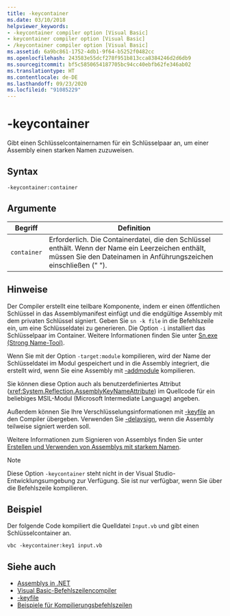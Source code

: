 ```yaml
---
title: -keycontainer
ms.date: 03/10/2018
helpviewer_keywords:
- -keycontainer compiler option [Visual Basic]
- keycontainer compiler option [Visual Basic]
- /keycontainer compiler option [Visual Basic]
ms.assetid: 6a9bc861-1752-4db1-9f64-b5252f0482cc
ms.openlocfilehash: 243583e55dcf278f951b813cca8384246d2d6db9
ms.sourcegitcommit: bf5c5850654187705bc94cc40ebfb62fe346ab02
ms.translationtype: HT
ms.contentlocale: de-DE
ms.lasthandoff: 09/23/2020
ms.locfileid: "91085229"
---
```

# <a name="-keycontainer"></a>-keycontainer

Gibt einen Schlüsselcontainernamen für ein Schlüsselpaar an, um einer Assembly einen starken Namen zuzuweisen.  
  
## <a name="syntax"></a>Syntax  
  
```console  
-keycontainer:container  
```  
  
## <a name="arguments"></a>Argumente  
  
|Begriff|Definition|  
|---|---|  
|`container`|Erforderlich. Die Containerdatei, die den Schlüssel enthält. Wenn der Name ein Leerzeichen enthält, müssen Sie den Dateinamen in Anführungszeichen einschließen (" ").|  
  
## <a name="remarks"></a>Hinweise  

 Der Compiler erstellt eine teilbare Komponente, indem er einen öffentlichen Schlüssel in das Assemblymanifest einfügt und die endgültige Assembly mit dem privaten Schlüssel signiert. Geben Sie `sn -k file` in die Befehlszeile ein, um eine Schlüsseldatei zu generieren. Die Option `-i` installiert das Schlüsselpaar im Container. Weitere Informationen finden Sie unter [Sn.exe (Strong Name-Tool)](../../../framework/tools/sn-exe-strong-name-tool.md).  
  
 Wenn Sie mit der Option `-target:module` kompilieren, wird der Name der Schlüsseldatei im Modul gespeichert und in die Assembly integriert, die erstellt wird, wenn Sie eine Assembly mit [-addmodule](addmodule.md) kompilieren.  
  
 Sie können diese Option auch als benutzerdefiniertes Attribut (<xref:System.Reflection.AssemblyKeyNameAttribute>) im Quellcode für ein beliebiges MSIL-Modul (Microsoft Intermediate Language) angeben.  
  
 Außerdem können Sie Ihre Verschlüsselungsinformationen mit [-keyfile](keyfile.md) an den Compiler übergeben. Verwenden Sie [-delaysign](delaysign.md), wenn die Assembly teilweise signiert werden soll.  
  
 Weitere Informationen zum Signieren von Assemblys finden Sie unter [Erstellen und Verwenden von Assemblys mit starkem Namen](../../../standard/assembly/create-use-strong-named.md).  
  
> [!NOTE]
> Diese Option `-keycontainer` steht nicht in der Visual Studio-Entwicklungsumgebung zur Verfügung. Sie ist nur verfügbar, wenn Sie über die Befehlszeile kompilieren.  
  
## <a name="example"></a>Beispiel  

 Der folgende Code kompiliert die Quelldatei `Input.vb` und gibt einen Schlüsselcontainer an.  
  
```console  
vbc -keycontainer:key1 input.vb  
```  
  
## <a name="see-also"></a>Siehe auch

- [Assemblys in .NET](../../../standard/assembly/index.md)
- [Visual Basic-Befehlszeilencompiler](index.md)
- [-keyfile](keyfile.md)
- [Beispiele für Kompilierungsbefehlszeilen](sample-compilation-command-lines.md)
